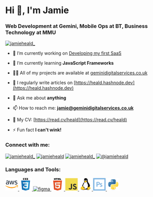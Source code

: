 <h1 align="left">Hi 👋, I'm Jamie</h1>
<h3 align="left">Web Development at Gemini, Mobile Ops at BT, Business Technology at MMU</h3>

<p align="left"> <a href="https://twitter.com/jamieheald_" target="blank"><img src="https://img.shields.io/twitter/follow/jamieheald_?logo=twitter&style=for-the-badge" alt="jamieheald_" /></a> </p>

- 🔭 I’m currently working on [Developing my first SaaS](https://twitter.com/jamieheald_)

- 🌱 I’m currently learning **JavaScript Frameworks**

- 👨‍💻 All of my projects are available at [geminidigitalservices.co.uk](geminidigitalservices.co.uk)

- 📝 I regularly write articles on [https://heald.hashnode.dev](https://heald.hashnode.dev)

- 💬 Ask me about **anything**

- 📫 How to reach me: **jamie@geminidigitalservices.co.uk**

- 📄 My CV: [https://read.cv/heald](https://read.cv/heald)

- ⚡ Fun fact **I can't wink!**

<h3 align="left">Connect with me:</h3>
<p align="left">
<a href="https://twitter.com/jamieheald_" target="blank"><img align="center" src="https://raw.githubusercontent.com/rahuldkjain/github-profile-readme-generator/master/src/images/icons/Social/twitter.svg" alt="jamieheald_" height="30" width="40" /></a>
<a href="https://linkedin.com/in/jamieheald" target="blank"><img align="center" src="https://raw.githubusercontent.com/rahuldkjain/github-profile-readme-generator/master/src/images/icons/Social/linked-in-alt.svg" alt="jamieheald" height="30" width="40" /></a>
<a href="https://www.behance.net/jamieheald_" target="blank"><img align="center" src="https://raw.githubusercontent.com/rahuldkjain/github-profile-readme-generator/master/src/images/icons/Social/behance.svg" alt="jamieheald_" height="30" width="40" /></a>
<a href="https://www.youtube.com/c/@jamieheald" target="blank"><img align="center" src="https://raw.githubusercontent.com/rahuldkjain/github-profile-readme-generator/master/src/images/icons/Social/youtube.svg" alt="@jamieheald" height="30" width="40" /></a>
</p>

<h3 align="left">Languages and Tools:</h3>
<p align="left"> <a href="https://aws.amazon.com" target="_blank" rel="noreferrer"> <img src="https://raw.githubusercontent.com/devicons/devicon/master/icons/amazonwebservices/amazonwebservices-original-wordmark.svg" alt="aws" width="40" height="40"/> </a> <a href="https://www.w3schools.com/css/" target="_blank" rel="noreferrer"> <img src="https://raw.githubusercontent.com/devicons/devicon/master/icons/css3/css3-original-wordmark.svg" alt="css3" width="40" height="40"/> </a> <a href="https://www.figma.com/" target="_blank" rel="noreferrer"> <img src="https://www.vectorlogo.zone/logos/figma/figma-icon.svg" alt="figma" width="40" height="40"/> </a> <a href="https://www.w3.org/html/" target="_blank" rel="noreferrer"> <img src="https://raw.githubusercontent.com/devicons/devicon/master/icons/html5/html5-original-wordmark.svg" alt="html5" width="40" height="40"/> </a> <a href="https://developer.mozilla.org/en-US/docs/Web/JavaScript" target="_blank" rel="noreferrer"> <img src="https://raw.githubusercontent.com/devicons/devicon/master/icons/javascript/javascript-original.svg" alt="javascript" width="40" height="40"/> </a> <a href="https://www.linux.org/" target="_blank" rel="noreferrer"> <img src="https://raw.githubusercontent.com/devicons/devicon/master/icons/linux/linux-original.svg" alt="linux" width="40" height="40"/> </a> <a href="https://www.photoshop.com/en" target="_blank" rel="noreferrer"> <img src="https://raw.githubusercontent.com/devicons/devicon/master/icons/photoshop/photoshop-line.svg" alt="photoshop" width="40" height="40"/> </a> <a href="https://www.python.org" target="_blank" rel="noreferrer"> <img src="https://raw.githubusercontent.com/devicons/devicon/master/icons/python/python-original.svg" alt="python" width="40" height="40"/> </a> </p>
